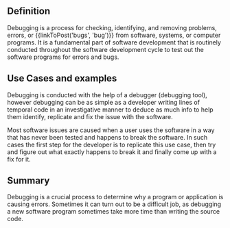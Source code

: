 ## Definition
Debugging is a process for checking, identifying, and removing problems, errors, or {{linkToPost('bugs', 'bug')}} from software, systems, or computer programs. It is a fundamental part of software development that is routinely conducted throughout the software development cycle to test out the software programs for errors and bugs. 

## Use Cases and examples 
Debugging is conducted with the help of a debugger (debugging tool), however debugging can be as simple as a developer writing lines of temporal code in an investigative manner to deduce as much info to help them identify, replicate and fix the issue with the software.

Most software issues are caused when a user uses the software in a way that has never been tested and happens to break the software.
In such cases the first step for the developer is to replicate this use case, then try and figure out what exactly happens to break it and finally come up with a fix for it.

## Summary 
Debugging is a crucial process to determine why a program or application is causing errors. Sometimes it can turn out to be a difficult job, as debugging a new software program sometimes take more time than writing the source code. 
